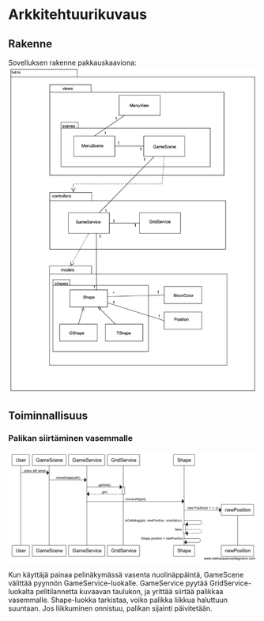 # Arkkitehtuurikuvaus
## Rakenne
Sovelluksen rakenne pakkauskaaviona:
![Arkkitehtuurikuvaus](images/PackageDiagram.jpg)

## Toiminnallisuus

### Palikan siirtäminen vasemmalle

![LiikutaVasemmalle](images/MoveLeftDiagram.png)

Kun käyttäjä painaa pelinäkymässä vasenta nuolinäppäintä, GameScene välittää pyynnön
GameService-luokalle. GameService pyytää GridService-luokalta pelitilannetta kuvaavan
taulukon, ja yrittää siirtää palikkaa vasemmalle. Shape-luokka tarkistaa, voiko palikka
liikkua haluttuun suuntaan. Jos liikkuminen onnistuu, palikan sijainti päivitetään. 
